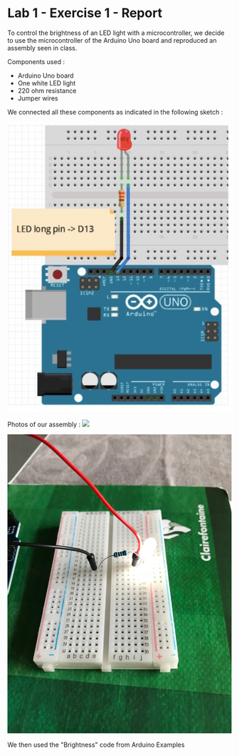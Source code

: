 # Lab 1 -  Exercise 1 -  Report

To control the brightness of an LED light with a microcontroller, we decide to use the microcontroller of the Arduino Uno board and reproduced an assembly seen in class. 

Components used :
- Arduino Uno board
- One white LED light
- 220 ohm resistance
- Jumper wires

We connected all these components as indicated in the following sketch :

![](Sketch.png?raw=true)




Photos of our assembly : 
![](With_microcontroller.jpg?raw=true)


![](With_Microcontroller2.png?raw=true)

We then used the "Brightness" code from Arduino Examples
